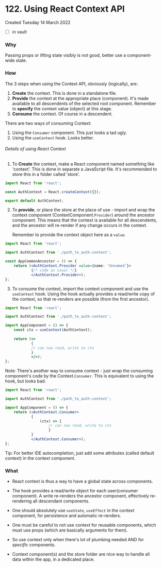 # 122. Using React Context API
Created Tuesday 14 March 2022
- [ ] in vault

### Why
Passing props or lifting state visibly is not good, better use a component-wide state.

### How
The 3 steps when using the Context API, obviously (logically), are:
1. **Create** the context. This is done in a standalone file.
2. **Provide** the context at the appropriate place (component). It's made available to all descendents of the selected root component. Remember to **specify** the context value (object) at this stage.
3. **Consume** the context. Of course in a descendent.

There are two ways of consuming Context:
1. Using the `Consumer` component. This just looks a tad ugly.
2. Using the `useContext` hook. Looks better.

###### Details of using React Context
1. To **Create** the context, make a React component named something like 'context'. This is done in separate a JavaScript file. It's recommended to store this in a folder called 'store'.
```js
import React from 'react';

const AuthContext = React.createContext({});

export default AuthContext;
```
2. To **provide**, or place the store at the place of use - import and wrap the context component (ContextComponent.`Provider`) around the ancestor component. This means that the context is available for all descendents, and the ancestor will re-render if any change occurs in the context.
   
   Remember to provide the context object here as a `value`.
```jsx
import React from 'react';

import AuthContext from './path_to_auth-context';

const AppCommonAncestor = () => {
	return (<AuthContext.Provider value={name: 'Unnamed'}> 
			{/* code as usual */}
			</AuthContext.Provider>);
};
```
3.  To consume the context, import the context component and use the `useContext` hook. Using the hook actually provides a read/write copy of the context, so that re-renders are possible (from the first ancestor).
```jsx
import React from 'react';

import AuthContext from './path_to_auth-context';

import AppComponent = () => {
	const ctx = useContext(AuthContext);
	
	return (<>
			{ 
			// can now read, write to ctx 
			}
			</>);
};
```

Note: There's another way to consume context - just wrap the consuming component's code by the Context.`Consumer`. This is equivalent to using the hook, but looks bad.
```jsx
import React from 'react';

import AuthContext from './path_to_auth-context';

import AppComponent = () => {
	return (<AuthContext.Consumer>
			{ 
				(ctx) => {
					// can now read, write to ctx 
					}
			}
			</AuthContext.Consumer>);
};
```

Tip: For better IDE autocompletion, just add some attributes (called default context) in the context component.

### What
- React context is thus a way to have a global state across components.
- The hook provides a read/write object for each user(consumer component). A write re-renders the ancestor component, effectively re-rendering all descendant components.

- One should absolutely use `useState`, `useEffect` in the context component, for persistence and automatic re-renders.

- One must be careful to not use context for reusable components, which must use props (which are basically arguments for them).
- So use context only when there's lot of plumbing needed AND for *specific* components.

- Context component(s) and the store folder are nice way to handle all data within the app, in a dedicated place.